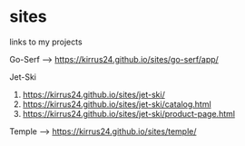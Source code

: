 # sites

links to my projects

Go-Serf –> 
https://kirrus24.github.io/sites/go-serf/app/

Jet-Ski
1) https://kirrus24.github.io/sites/jet-ski/
2) https://kirrus24.github.io/sites/jet-ski/catalog.html
3) https://kirrus24.github.io/sites/jet-ski/product-page.html

Temple –> 
https://kirrus24.github.io/sites/temple/
